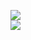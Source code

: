 [![](https://img.shields.io/badge/Made%20With-Github%20Spray-lightgrey.svg?style=for-the-badge&logo=github)](https://github.com/Annihil/github-spray#126)  
[![](https://i.imgur.com/2DrTn0Z.gif)](https://github.com/Annihil/github-spray)